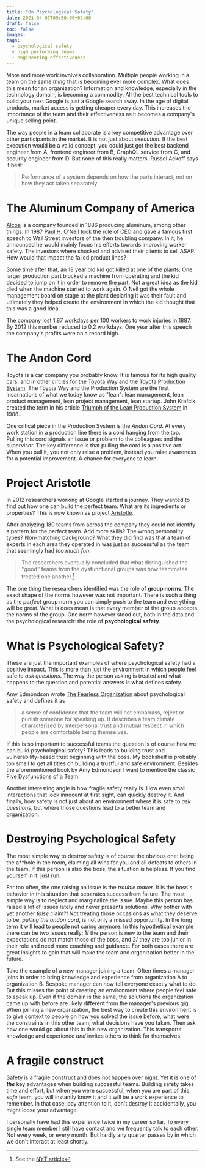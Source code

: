```yaml
---
title: "On Psychological Safety"
date: 2021-04-07T09:50:00+02:00
draft: false
toc: false
images:
tags: 
  - psychological safety
  - high performing teams
  - engineering effectiveness
---
```


More and more work involves collaboration. Multiple people working in a team on
the same *thing* that is becoming ever more complex. What does this mean for an
organization? Information and knowledge, especially in the technology domain, is
becoming a commodity. All the best technical tools to build your next Google is
just a Google search away. In the age of digital products, market access is
getting cheaper every day. This increases the importance of the team and their
effectiveness as it becomes a company's unique selling point.

The way people in a team collaborate is a key competitive advantage over other
participants in the market. It is not just about *execution*. If the best
execution would be a valid concept, you could just get the best backend engineer
from A, frontend engineer from B, GraphQL service from C, and security engineer
from D. But none of this really matters. Russel Ackoff says it best:

> Performance of a system depends on how the parts interact, not on how they act
> taken separately.

# The Aluminum Company of America

[Alcoa][7] is a company founded in 1886 producing aluminum, among other things. In
1987 [Paul H. O'Neil][0] took the role of CEO and gave a famous first speech to
Wall Street investors of the then troubling company. In it, he announced he would
mainly focus his efforts towards improving worker safety. The investors where
shocked and advised their clients to sell ASAP. How would that impact the failed
product lines?

Some time after that, an 18 year old kid got killed at one of the plants. One
larger production part blocked a machine from operating and the kid decided to
jump on it in order to remove the part. Not a great idea as the kid died when
the machine started to work again. O'Neil got the whole management board on
stage at the plant declaring it was their fault and ultimately they helped
create the environment in which the kid thought that this was a good idea.

The company lost 1.87 workdays per 100 workers to work injuries in 1887. By 2012
this number reduced to 0.2 workdays. One year after this speech the company's
profits were on a record high.

# The Andon Cord

Toyota is a car company you probably know. It is famous for its high quality
cars, and in other circles for the [Toyota Way][2] and the [Toyota Production
System][3]. The Toyota Way and the Production System are the first incarnations
of what we today know as "lean": lean management, lean product management, lean
project management, lean startup. John Krafcik created the term in his article
[Triumph of the Lean Production System][4] in 1988.

One critical piece in the Production System is the *Andon Cord*. At every work
station in a production line there is a cord hanging from the top. Pulling this
cord signals an issue or problem to the colleagues and the supervisor. The key
difference is that pulling the cord is a positive act. When you pull it, you not
only raise a problem, instead you raise awareness for a potential improvement.
A chance for everyone to learn.

# Project Aristotle

In 2012 researchers working at Google started a journey. They wanted to find out
how one can build the perfect team. What are its ingredients or properties? This
is now known as project [Aristotle][1].

After analyzing 180 teams from across the company they could not identify a
pattern for the perfect team. Add more skills? The wrong personality types?
Non-matching background? What they did find was that a team of experts in each
area they operated in was just as successful as the team that seemingly had *too
much fun*.

> The researchers eventually concluded that what distinguished the ‘‘good’’
> teams from the dysfunctional groups was how teammates treated one another.[^1]
 
The one thing the researchers identified was the role of **group norms**. The
exact shape of the norms however was not important. There is such a thing as the
*perfect* group norm you can simply push to the team and everything will be
great. What is does mean is that every member of the group accepts the norms of
the group. One norm however stood out, both in the data and the psychological
research: the role of **psychological safety**.

# What is Psychological Safety?

These are just the important examples of where psychological safety had a
positive impact. This is more than just the environment in which people feel
safe to *ask questions*. The way the person asking is treated and what happens
to the question and potential answers is what defines safety.

Amy Edmondson wrote [The Fearless Organization][6] about psychological safety
and defines it as

> a sense of confidence that the team will not embarrass, reject or punish
> someone for speaking up. It describes a team climate characterized by
> interpersonal trust and mutual respect in which people are comfortable being
> themselves.

If this is so important to successful teams the question is of course how we can
build psychological safety? This leads to building trust and vulnerability-based
trust beginning with the boss. My bookshelf is probably too small to get all
titles on building a trustful and safe environment. Besides the aforementioned
book by Amy Edmondson I want to mention the classic [Five Dysfunctions of a
Team][5].

Another interesting angle is how fragile safety really is. How even small
interactions that look innocent at first sight, can quickly destroy it. And
finally, how safety is not just about an environment where it is safe to *ask
questions*, but where those questions lead to a better team and organization.

# Destroying Psychological Safety

The most simple way to destroy safety is of course the obvious one: being the
a**hole in the room, claiming all wins for you and all defeats to others in the
team. If this person is also the boss, the situation is helpless. If you find
yourself in it, just run.

Far too often, the one raising an issue is the *trouble maker*. It is the boss's
behavior in this situation that separates success from failure. The most simple
way is to neglect and marginalize the issue. Maybe this person has raised a lot
of issues lately and never presents solutions. Why bother with yet another
*false* claim?! Not treating those occasions as what they deserve to be,
*pulling the andon cord*, is not only a missed opportunity. In the long term it
will lead to people not caring anymore. In this hypothetical example there can
be two issues really: 1/ the person is new to the team and their expectations do
not match those of the boss, and 2/ they are too junior in their role and need
more coaching and guidance. For both cases there are great insights to gain that
will make the team and organization better in the future.

Take the example of a new manager joining a team. Often times a manager joins in
order to bring knowledge and experience from organization A to organization B.
Bespoke manager can now tell everyone exactly what to do. But this misses the
point of creating an environment where people feel safe to speak up. Even if the
domain is the same, the solutions the organization came up with before are
likely different from the manager's previous gig. When joining a new
organization, the best way to create this environment is to give context to
people on how you solved the issue before, what were the constraints in this
other team, what decisions have you taken. Then ask how one would go about this
in this new organization. This transports knowledge and experience *and* invites
others to think for themselves.

# A fragile construct

Safety is a fragile construct and does not happen over night. Yet it is one of
***the*** key advantages when building successful teams. Building safety takes
time and effort, but when you were successful, when you are part of this *safe*
team, you will instantly know it and it will be a work experience to remember.
In that case: pay attention to it, don't destroy it accidentally, you might loose
your advantage.

I personally have had this experience twice in my career so far. To every single
team member I still have contact and we frequently talk to each other. Not every
week, or every month. But hardly any quarter passes by in which we don't
interact at least shortly.

[0]: https://en.wikipedia.org/wiki/Paul_H._O%27Neill
[1]: https://www.nytimes.com/2016/02/28/magazine/what-google-learned-from-its-quest-to-build-the-perfect-team.html
[2]: https://en.wikipedia.org/wiki/The_Toyota_Way
[3]: https://en.wikipedia.org/wiki/Toyota_Production_System
[4]: https://www.lean.org/downloads/MITSloan.pdf
[5]: https://www.goodreads.com/book/show/21343.The_Five_Dysfunctions_of_a_Team
[6]: https://www.goodreads.com/book/show/40275161-the-fearless-organization
[7]: https://de.wikipedia.org/wiki/Alcoa

[^1]: See the [NYT article][1] 
